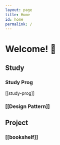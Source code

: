 ```yaml
---
layout: page
title: Home
id: home
permalink: /
---
```

# Welcome! 🌱

## Study
### Study Prog
[[study-prog]]


### [[Design Pattern]]

## Project

### [[bookshelf]]
